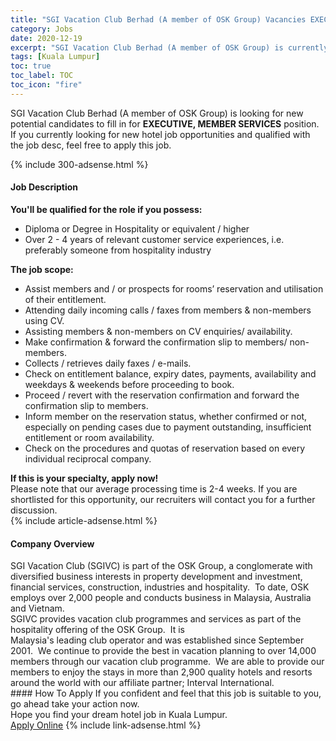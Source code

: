 ```yaml
---
title: "SGI Vacation Club Berhad (A member of OSK Group) Vacancies EXECUTIVE, MEMBER SERVICES" 
category: Jobs 
date: 2020-12-19 
excerpt: "SGI Vacation Club Berhad (A member of OSK Group) is currently looking for suitable person to fill in the EXECUTIVE, MEMBER SERVICES which positioned at Kuala Lumpur" 
tags: [Kuala Lumpur] 
toc: true 
toc_label: TOC 
toc_icon: "fire" 
--- 
```


<p>SGI Vacation Club Berhad (A member of OSK Group) is looking for new potential candidates to fill in for <b>EXECUTIVE, MEMBER SERVICES</b> position. If you currently looking for new hotel job opportunities and qualified with the job desc, feel free to apply this job.
</p>{% include 300-adsense.html %} 
<div><div><div><h4>Job Description</h4></div></div><div><div><span><div><div><div><strong>You'll be qualified for the role if you possess:</strong></div><ul><li>Diploma or Degree in Hospitality or equivalent / higher</li><li>Over 2 - 4 years of relevant customer service experiences, i.e. preferably someone from hospitality industry</li></ul><div><div><strong>The job scope:</strong></div><ul><li>Assist members and / or prospects for rooms&#8217; reservation and utilisation of their entitlement.</li><li>Attending daily incoming calls / faxes from members &amp; non-members using CV.</li><li>Assisting members &amp; non-members on CV enquiries/ availability.</li><li>Make confirmation &amp; forward the confirmation slip to members/ non-members.</li><li>Collects / retrieves daily faxes / e-mails.</li><li>Check on entitlement balance, expiry dates, payments, availability and weekdays &amp; weekends before proceeding to book.</li><li>Proceed / revert with the reservation confirmation and forward the confirmation slip to members.</li><li>Inform member on the reservation status, whether confirmed or not, especially on pending cases due to payment outstanding, insufficient entitlement or room availability.</li><li>Check on the procedures and quotas of reservation based on every individual reciprocal company.</li></ul></div><div><strong>If this is your specialty, apply now!</strong></div><div>Please note that our average processing time is 2-4 weeks. If you are shortlisted for this opportunity, our recruiters will contact you for a further discussion.</div></div></div></span></div></div></div> 
{% include article-adsense.html %} 
<div><div><div><h4>Company Overview</h4></div></div><div><div><span><div><div>
	SGI Vacation Club (SGIVC) is part of the OSK Group, a conglomerate with diversified business interests in property development and investment, financial services, construction, industries and hospitality.&#160; To date, OSK employs over 2,000 people and conducts business in Malaysia, Australia and Vietnam.</div>
<div>
	SGIVC provides vacation club programmes and services as part of the hospitality offering of the OSK Group.&#160; It is</div>
<div>
	Malaysia's leading club operator and was established since September 2001.&#160; We continue to provide the best in vacation planning to over 14,000 members through our vacation club programme.&#160; We are able to provide our members to enjoy the stays in more than 2,900 quality hotels and resorts around the world with our affiliate partner; Interval International.</div></div></span></div></div></div> 
#### How To Apply 
If you confident and feel that this job is suitable to you, go ahead take your action now. <br/> 
Hope you find your dream hotel job in Kuala Lumpur. <br/> 
<a href="https://www.jobstreet.com.my/en/job/executive-member-services-4447870?jobId=jobstreet-my-job-4447870&sectionRank=2&token=0~3fcd2f49-6b1e-4086-ac69-33f9a069df4b&fr=SRP%20View%20In%20New%20Ta" class="btn btn--info" target="_blank" rel="nofollow noopenner">Apply Online</a> 
{% include link-adsense.html %} 